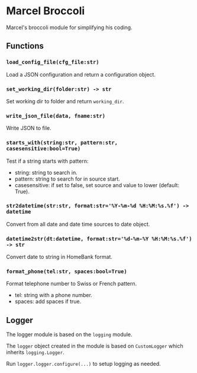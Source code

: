 # Marcel Broccoli

Marcel's broccoli module for simplifying his coding.

## Functions

### `load_config_file(cfg_file:str)`

Load a JSON configuration and return a configuration object.

### `set_working_dir(folder:str) -> str`

Set working dir to folder and return `working_dir`.

### `write_json_file(data, fname:str)`

Write JSON to file.

### `starts_with(string:str, pattern:str, casesensitive:bool=True)`

Test if a string starts with pattern:

- string: string to search in.
- pattern: string to search for in source start.
- casesensitive: if set to false, set source and value to lower (default: True).

### `str2datetime(str:str, format:str='%Y-%m-%d %H:%M:%s.%f') -> datetime`

Convert from all date and date time sources to date object.

### `datetime2str(dt:datetime, format:str='%d-%m-%Y %H:%M:%s.%f') -> str`

Convert date to string in HomeBank format.

### `format_phone(tel:str, spaces:bool=True)`

Format telephone number to Swiss or French pattern.

- tel: string with a phone number.
- spaces: add spaces if true.

## Logger

The logger module is based on the `logging` module.

The `logger` object created in the module is based on `CustomLogger` which inherits `logging.Logger`.

Run `logger.logger.configure(...)` to setup logging as needed.
